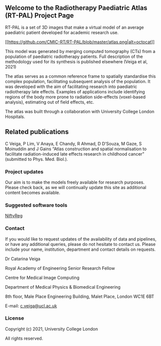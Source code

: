 ## Welcome to the Radiotherapy Paediatric Atlas (RT-PAL) Project Page


RT-PAL is a set of 3D images that make  a virtual model of an average paediatric patient developed for academic research use.

[[https://github.com/CMIC-RT/RT-PAL/blob/master/atlas.png|alt=octocat]]


This model was generated by merging computed tomography (CTs) from a population of paediatric radiotherapy patients. Full description of the methodology used for its synthesis is published elsewhere (Veiga et al, 2021)

The atlas serves as a common reference frame to spatially standardise this complex population, facilitating subsequent analysis of the population. It was developed with the aim of facilitating research into paediatric radiotherapy late effects. Examples of applications include identifying regions of the body more prone to radiation side-effects (voxel-based analysis), estimating out of field effects, etc.
 
The atlas was built through a collaboration with University College London Hospitals.

## Related publications

C Veiga, P Lim, V Anaya, E Chandy, R Ahmad, D D’Souza, M Gaze, S Moinuddin and J Gains “Atlas construction and spatial normalisation to facilitate radiation-induced late effects research in childhood cancer” (submitted to Phys. Med. Biol.).


### Project updates

Our aim is to make the models freely available for research purposes. Please check back, as we will continually update this site as additional content becomes available.

### Suggested software tools

[NiftyReg](https://sourceforge.net/projects/niftyreg/) 


### Contact

If you would like to request updates of the availability of data and pipelines, or have any additional queries, please do not hesitate to contact us. Please include your name, institution, department and contact details on requests.

Dr Catarina Veiga

Royal Academy of Engineering Senior Research Fellow

Centre for Medical Image Computing

Department of Medical Physics & Biomedical Engineering

8th floor, Male Place Engineering Building, Malet Place, London WC1E 6BT

E-mail: c.veiga@ucl.ac.uk


### License

Copyright (c) 2021, University College London

All rights reserved.

